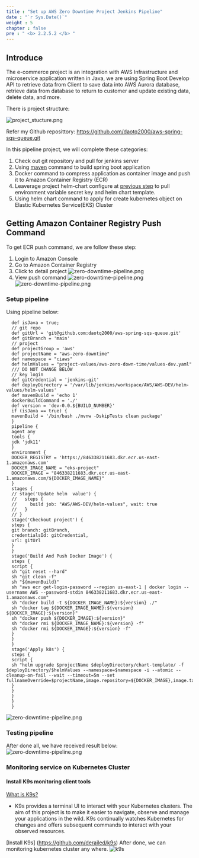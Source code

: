 ```yaml
---
title : "Set up AWS Zero Downtime Project Jenkins Pipeline"
date : "`r Sys.Date()`"
weight : 5
chapter : false
pre : " <b> 2.2.5.2 </b> "
---
```


## Introduce 
The e-commerce project is an integration with AWS Infrastructure and microservice  application written in Java, we are using Spring Boot
Develop API to retrieve data from Client to save data into AWS Aurora database, retrieve data from database to return to customer
and update existing data, delete data, and more.

There is project structure:

![project_stucture.png](/aws-stutdy-group-workshop/images/2.3_project/project_stucture.png)

Refer my Github reposittory: https://github.com/daotq2000/aws-spring-sqs-queue.git

In this pipeline project, we will complete these categories:

1. Check out git repository and pull for jenkins server
2. Using [maven](https://maven.apache.org/) command to build spring boot application 
2. Docker command to compress application as container image and push it to Amazon Container Registry (ECR) 
3. Leaverage project helm-chart configure at [previous step](../2.2.4.1-set-up-helmchart-project) to pull environment variable secret key and helm chart template.
4. Using helm chart command to apply for create kubernetes object on Elastic Kubernetes Service(EKS) Cluster
## Getting Amazon Container Registry Push Command
To get ECR push command, we are follow these step:
1. Login to Amazon Console
2. Go to Amazon Container Registry
3. Click to detail project
   ![zero-downtime-pipeline.png](/aws-stutdy-group-workshop/images/2.2-jenkins/ecr.png)
4. View push command
   ![zero-downtime-pipeline.png](/aws-stutdy-group-workshop/images/2.2-jenkins/view-push-command.png)
   ![zero-downtime-pipeline.png](/aws-stutdy-group-workshop/images/2.2-jenkins/push-command.png)
   
### Setup pipeline
Using pipeline below:

      def isJava = true;  
      // git repo
      def gitUrl = 'git@github.com:daotq2000/aws-spring-sqs-queue.git'
      def gitBranch = 'main'
      // project
      def projectGroup = 'aws'
      def projectName = "aws-zero-downtime"
      def namespace = "ciaws"
      def helmValues = "project-values/aws-zero-down-time/values-dev.yaml"
      /// DO NOT CHANGE BELOW
      // key login
      def gitCredential = 'jenkins-git'
      def deployDirectory = '/var/lib/jenkins/workspace/AWS/AWS-DEV/helm-values/helm-values'
      def mavenBuild = 'echo 1'
      dockerBuildCommand = './'
      def version = 'dev-0.0.${BUILD_NUMBER}'
      if (isJava == true) {
      mavenBuild = '/bin/bash ./mvnw -DskipTests clean package'
      }
      pipeline {
      agent any
      tools {
      jdk 'jdk11'
      }
      environment {
      DOCKER_REGISTRY = 'https://846338211683.dkr.ecr.us-east-1.amazonaws.com'
      DOCKER_IMAGE_NAME = "eks-project"
      DOCKER_IMAGE = "846338211683.dkr.ecr.us-east-1.amazonaws.com/${DOCKER_IMAGE_NAME}"
      }
      stages {
      // stage('Update helm  value') {
      //   steps {
      //     build job: "AWS/AWS-DEV/helm-values", wait: true
      //   }
      // }
      stage('Checkout project') {
      steps {
      git branch: gitBranch,
      credentialsId: gitCredential,
      url: gitUrl
      }
      }
      stage('Build And Push Docker Image') {
      steps {
      script {
      sh "git reset --hard"
      sh "git clean -f"
      sh "${mavenBuild}"
      sh "aws ecr get-login-password --region us-east-1 | docker login --username AWS --password-stdin 846338211683.dkr.ecr.us-east-1.amazonaws.com"
      sh "docker build -t ${DOCKER_IMAGE_NAME}:${version} ./"
      sh "docker tag ${DOCKER_IMAGE_NAME}:${version} ${DOCKER_IMAGE}:${version}"
      sh "docker push ${DOCKER_IMAGE}:${version}"
      sh "docker rmi ${DOCKER_IMAGE_NAME}:${version} -f"
      sh "docker rmi ${DOCKER_IMAGE}:${version} -f"
      }
      }
      }
      stage('Apply k8s') {
      steps {
      script {
      sh "helm upgrade $projectName $deployDirectory/chart-template/ -f $deployDirectory/$helmValues --namespace=$namespace -i --atomic --cleanup-on-fail --wait --timeout=5m --set fullnameOverride=$projectName,image.repository=${DOCKER_IMAGE},image.tag=${version}"
      }
      }
      }
      }
      } 
![zero-downtime-pipeline.png](/aws-stutdy-group-workshop/images/2.2-jenkins/zero-downtime-pipeline.png)

### Testing pipeline
After done all, we have received result below:
![zero-downtime-pipeline.png](/aws-stutdy-group-workshop/images/2.2-jenkins/build-success.png)

### Monitoring service on Kubernetes Cluster
#### Install K9s monitoring client tools
[What is K9s?](https://github.com/derailed/k9s)
- K9s provides a terminal UI to interact with your Kubernetes clusters. The aim of this project is to make it easier to navigate, observe and manage your applications in the wild. K9s continually watches Kubernetes for changes and offers subsequent commands to interact with your observed resources.

[Install K9s] (https://github.com/derailed/k9s)
After done, we can monitoring kubernetes cluster any where.
![k9s](/aws-stutdy-group-workshop/images/2.3_project/k9s.png)

